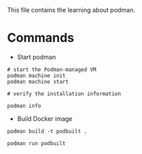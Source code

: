 This file contains the learning about podman.


# Commands

- Start podman

``` shell
# start the Podman-managed VM
podman machine init
podman machine start

# verify the installation information

podman info
```

- Build Docker image

``` shell
podman build -t podbuilt .

podman run podbuilt
```
